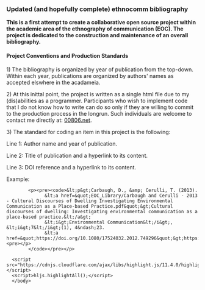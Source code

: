 <!DOCTYPE html>
<html>

   <head>
      <h3>Updated (and hopefully complete) ethnocomm bibliography</h3>
      <p><b>This is a first attempt to create a collaborative open source project within the academic area of the ethnography of communication (EOC). The project is dedicated to the construction and maintenance of an overall bibliography.</b></p>
   <link rel="stylesheet" href="https://cdnjs.cloudflare.com/ajax/libs/highlight.js/11.4.0/styles/atom-one-dark.min.css">
   </head>
	
   <body>
        <h4>Project Conventions and Production Standards</h2>
            <p>1) The bibliography is organized by year of publication from the top-down. Within each year, publications are organized by authors' names as accepted elswhere in the acadameia.</p>
            <p>2) At this inittal point, the project is written as a single html file due to my (dis)abilities as a programmer. Participants who wish to implement code that I do not know how to write can do so only if they are willing to commit to the production process in the longrun. Such              
                      individuals are welcome to contact me directly at: <a href="https://00806.net/?page_id=7">00806.net</a>.</p>       
            <p>3) The standard for coding an item in this project is the following:</p>
            <p>Line 1: Author name and year of publication.</p>
            <p>Line 2: Title of publication and a hyperlink to its content.</p>
            <p>Line 3: DOI reference and a hyperlink to its content.</p>
            <p>Example:</p>
            
            <p><pre><code>&lt;p&gt;Carbaugh, D., &amp; Cerulli, T. (2013).
                  &lt;a href=&quot;EOC_Library/Carbaugh and Cerulli - 2013 - Cultural Discourses of Dwelling Investigating Environmental Communication as a Place-based Practice.pdf&quot;&gt;Cultural discourses of dwelling: Investigating environmental communication as a place-based practice.&lt;/a&gt;
                  &lt;i&gt;Environmental Communication&lt;/i&gt;, &lt;i&gt;7&lt;/i&gt;(1), 4&ndash;23. 
   		          &lt;a href=&quot;https://doi.org/10.1080/17524032.2012.749296&quot;&gt;https://doi.org/10.1080/17524032.2012.749296&lt;/a&gt;&lt;p&gt;<pre></p>
   		    </code></pre></p>         
      
      <script src="https://cdnjs.cloudflare.com/ajax/libs/highlight.js/11.4.0/highlight.min.js"></script>
      <script>hljs.highlightAll();</script>
      </body> 
 </html>